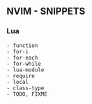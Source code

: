 ## NVIM - SNIPPETS

### Lua
    - function
    - for-i
    - for-each
    - for-while
    - lua-module
    - require
    - local
    - class-type
    - TODO, FIXME
